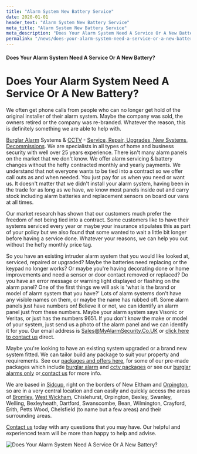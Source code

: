 ```yaml
---
title: "Alarm System New Battery Service"
date: 2020-01-01
header_text: "Alarm System New Battery Service"
meta_title: "Alarm System New Battery Service"
meta_description: "Does Your Alarm System Need A Service Or A New Battery? Orpington, Bromley, Sevenoaks, Greenwich, Bexley, Dartford, Gravesend. Contact us 020 8302 4065"
permalink: "/news/does-your-alarm-system-need-a-service-or-a-new-battery/"
---
```


#### Does Your Alarm System Need A Service Or A New Battery?

# Does Your Alarm System Need A Service Or A New Battery? 

We often get phone calls from people who can no longer get hold of the original installer of their alarm system. Maybe the company was sold, the owners retired or the company was re-branded. Whatever the reason, this is definitely something we are able to help with.

[Burglar Alarm](../categories/burglar-alarms.php.html) Systems & [CCTV](../categories/cctv.php.html) - [Service, Repair, Upgrades, New Systems, Decommissions](../categories/servicing-and-repairs.php.html). We are specialists in all types of home and business security with well over 25 years experience. There isn\'t many alarm panels on the market that we don\'t know. We offer alarm servicing & battery changes without the hefty contracted monthly and yearly payments. We understand that not everyone wants to be tied into a contract so we offer call outs as and when needed. You just pay for us when you need or want us. It doesn\'t matter that we didn\'t install your alarm system, having been in the trade for as long as we have, we know most panels inside out and carry stock including alarm batteries and replacement sensors on board our vans at all times.

Our market research has shown that our customers much prefer the freedom of not being tied into a contract. Some customers like to have their systems serviced every year or maybe your insurance stipulates this as part of your policy but we also found that some wanted to wait a little bit longer before having a service done. Whatever your reasons, we can help you out without the hefty monthly price tag.

So you have an existing intruder alarm system that you would like looked at, serviced, repaired or upgraded? Maybe the batteries need replacing or the keypad no longer works? Or maybe you\'re having decorating done or home improvements and need a sensor or door contact removed or replaced? Do you have an error message or warning light displayed or flashing on the alarm panel? One of the first things we will ask is \'what is the brand or model of alarm system that you have?\' Lots of alarm systems don\'t have any visible names on them, or maybe the name has rubbed off. Some alarm panels just have numbers on! Believe it or not, we can identify an alarm panel just from these numbers. Maybe your alarm system says Visonic or Veritas, or just has the numbers 9651. If you don't know the make or model of your system, just send us a photo of the alarm panel and we can identify it for you. Our email address is Sales@MyAlarmSecurity.Co.UK or [click here to contact us](../contact.php.html) direct.

Maybe you're looking to have an existing system upgraded or a brand new system fitted. We can tailor build any package to suit your property and requirements. See our [packages and offers here](../categories/special-offers.php.html), for some of our pre-made packages which include [burglar alarm](../categories/burglar-alarms.php.html) and [cctv packages](../categories/cctv.php.html) or see our [burglar alarms only](../categories/burglar-alarms.php.html) or[ contact us](../contact.php.html) for more info.

We are based in [Sidcup](../pages/sidcup.php.html), right on the borders of New Eltham and [Orpington](../pages/orpington.php.html), so are in a very central location and can easily and quickly access the areas of [Bromley](../pages/bromley.php.html), [West Wickham](../pages/west-wickham.php.html), Chislehurst, Orpington, Bexley, Swanley, Welling, Bexleyheath, Dartford, Swanscombe, Bean, Wilmington, Crayford, Erith, Petts Wood, Chelsfield (to name but a few areas) and their surrounding areas.

[Contact us](../contact.php.html) today with any questions that you may have. Our helpful and experienced team will be more than happy to help and advise.

![Does Your Alarm System Need A Service Or A New Battery?](https://res.cloudinary.com/kbs/image/upload/)
